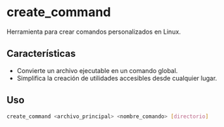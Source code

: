 # create_command

Herramienta para crear comandos personalizados en Linux.

## Características

- Convierte un archivo ejecutable en un comando global.
- Simplifica la creación de utilidades accesibles desde cualquier lugar.

## Uso

```bash
create_command <archivo_principal> <nombre_comando> [directorio]
